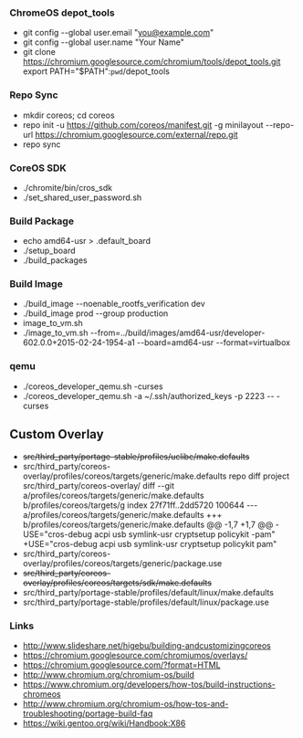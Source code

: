 ### ChromeOS depot_tools
* git config --global user.email "you@example.com"
* git config --global user.name "Your Name"
* git clone https://chromium.googlesource.com/chromium/tools/depot_tools.git
export PATH="$PATH":`pwd`/depot_tools

### Repo Sync
* mkdir coreos; cd coreos
* repo init -u https://github.com/coreos/manifest.git -g minilayout --repo-url https://chromium.googlesource.com/external/repo.git
* repo sync

### CoreOS SDK
* ./chromite/bin/cros_sdk
* ./set_shared_user_password.sh

### Build Package
* echo amd64-usr > .default_board
* ./setup_board
* ./build_packages

### Build Image
* ./build_image --noenable_rootfs_verification dev
* ./build_image prod --group production
* image_to_vm.sh
* ./image_to_vm.sh --from=../build/images/amd64-usr/developer-602.0.0+2015-02-24-1954-a1 --board=amd64-usr --format=virtualbox

### qemu
* ./coreos_developer_qemu.sh -curses
* ./coreos_developer_qemu.sh -a ~/.ssh/authorized_keys -p 2223 -- -curses

## Custom Overlay
* ~~src/third_party/portage-stable/profiles/uclibc/make.defaults~~
* src/third_party/coreos-overlay/profiles/coreos/targets/generic/make.defaults
    repo diff
    project src/third_party/coreos-overlay/
    diff --git a/profiles/coreos/targets/generic/make.defaults b/profiles/coreos/targets/g
    index 27f71ff..2dd5720 100644
    --- a/profiles/coreos/targets/generic/make.defaults
    +++ b/profiles/coreos/targets/generic/make.defaults
    @@ -1,7 +1,7 @@
    -USE="cros-debug acpi usb symlink-usr cryptsetup policykit -pam"
    +USE="cros-debug acpi usb symlink-usr cryptsetup policykit pam"
* src/third_party/coreos-overlay/profiles/coreos/targets/generic/package.use
* ~~src/third_party/coreos-overlay/profiles/coreos/targets/sdk/make.defaults~~
* src/third_party/portage-stable/profiles/default/linux/make.defaults
* src/third_party/portage-stable/profiles/default/linux/package.use

### Links
* http://www.slideshare.net/higebu/building-andcustomizingcoreos
* https://chromium.googlesource.com/chromiumos/overlays/
* https://chromium.googlesource.com/?format=HTML
* http://www.chromium.org/chromium-os/build
* https://www.chromium.org/developers/how-tos/build-instructions-chromeos
* http://www.chromium.org/chromium-os/how-tos-and-troubleshooting/portage-build-faq
* https://wiki.gentoo.org/wiki/Handbook:X86
